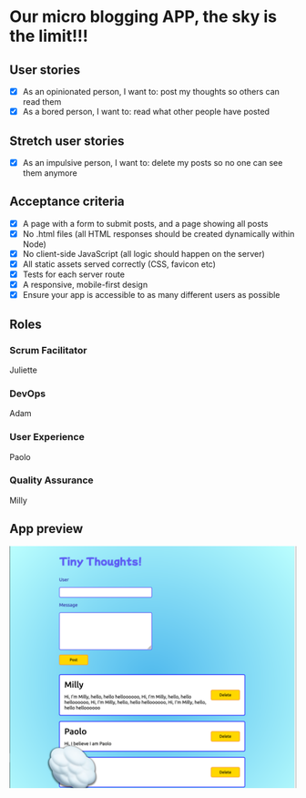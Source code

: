 # Our micro blogging APP, the sky is the limit!!!

## User stories

- [x] As an opinionated person, I want to: post my thoughts so others can read them
- [x] As a bored person, I want to: read what other people have posted

## Stretch user stories

- [x] As an impulsive person, I want to: delete my posts so no one can see them anymore

## Acceptance criteria

- [x] A page with a form to submit posts, and a page showing all posts
- [x] No .html files (all HTML responses should be created dynamically within Node)
- [x] No client-side JavaScript (all logic should happen on the server)
- [x] All static assets served correctly (CSS, favicon etc)
- [x] Tests for each server route
- [x] A responsive, mobile-first design
- [x] Ensure your app is accessible to as many different users as possible

## Roles

### Scrum Facilitator

Juliette

### DevOps

Adam

### User Experience

Paolo

### Quality Assurance

Milly

## App preview

![Application screenshot](./public/images/app-screenshot.png)

